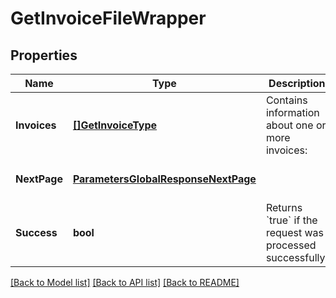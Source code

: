 # GetInvoiceFileWrapper

## Properties
Name | Type | Description | Notes
------------ | ------------- | ------------- | -------------
**Invoices** | [**[]GetInvoiceType**](GETInvoiceType.md) | Contains information about one or more invoices:  | [optional] [default to null]
**NextPage** | [**ParametersGlobalResponseNextPage**](#/parameters/GLOBAL_RESPONSE_nextPage.md) |  | [optional] [default to null]
**Success** | **bool** | Returns &#x60;true&#x60; if the request was processed successfully.  | [optional] [default to null]

[[Back to Model list]](../README.md#documentation-for-models) [[Back to API list]](../README.md#documentation-for-api-endpoints) [[Back to README]](../README.md)


